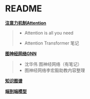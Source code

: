 

# README



**[注意力机制Attention](https://github.com/shihuieduca/Recommender_System/tree/master/%E7%9B%B8%E5%85%B3%E7%9F%A5%E8%AF%86/Attention)**

>  - Attention is all you need
>
>  - Attention Transformer 笔记



**[图神经网络GNN](https://github.com/shihuieduca/Recommender_System/tree/master/%E7%9B%B8%E5%85%B3%E7%9F%A5%E8%AF%86/%E5%9B%BE%E7%A5%9E%E7%BB%8F%E7%BD%91%E7%BB%9C)**

> - 沈华伟 图神经网络（有笔记）
> - 图神经网络李宏毅助教内容整理



**[知识图谱](https://github.com/shihuieduca/Recommender_System/tree/master/%E7%9B%B8%E5%85%B3%E7%9F%A5%E8%AF%86)**



**[端到端模型](https://github.com/shihuieduca/Recommender_System/tree/master/%E7%9B%B8%E5%85%B3%E7%9F%A5%E8%AF%86)**





